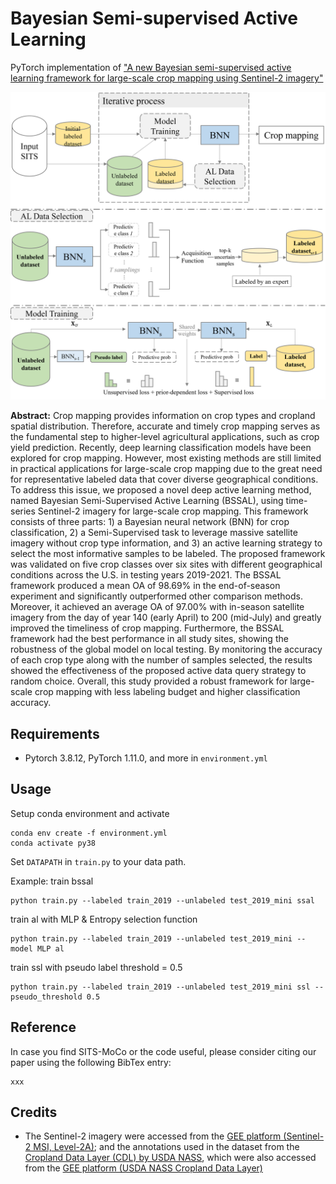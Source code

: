 # Bayesian Semi-supervised Active Learning

PyTorch implementation of  ["A new Bayesian semi-supervised active learning framework for large-scale crop mapping using Sentinel-2 imagery"]()

<img src="png/Picture1.png" title="" alt="Picture1.png" width="543">


**Abstract:** Crop mapping provides information on crop types and cropland spatial distribution. Therefore, accurate and timely crop mapping serves as the fundamental step to higher-level agricultural applications, such as crop yield prediction. Recently, deep learning classification models have been explored for crop mapping. However, most existing methods are still limited in practical applications for large-scale crop mapping due to the great need for representative labeled data that cover diverse geographical conditions. To address this issue, we proposed a novel deep active learning method, named Bayesian Semi-Supervised Active Learning (BSSAL), using time-series Sentinel-2 imagery for large-scale crop mapping. This framework consists of three parts: 1) a Bayesian neural network (BNN) for crop classification, 2) a Semi-Supervised task to leverage massive satellite imagery without crop type information, and 3) an active learning strategy to select the most informative samples to be labeled. The proposed framework was validated on five crop classes over six sites with different geographical conditions across the U.S. in testing years 2019-2021. The BSSAL framework produced a mean OA of 98.69% in the end-of-season experiment and significantly outperformed other comparison methods. Moreover, it achieved an average OA of 97.00% with in-season satellite imagery from the day of year 140 (early April) to 200 (mid-July) and greatly improved the timeliness of crop mapping. Furthermore, the BSSAL framework had the best performance in all study sites, showing the robustness of the global model on local testing. By monitoring the accuracy of each crop type along with the number of samples selected, the results showed the effectiveness of the proposed active data query strategy to random choice. Overall, this study provided a robust framework for large-scale crop mapping with less labeling budget and higher classification accuracy.

## Requirements

* Pytorch 3.8.12, PyTorch 1.11.0, and more in `environment.yml`

## Usage

Setup conda environment and activate

```
conda env create -f environment.yml
conda activate py38
```

Set `DATAPATH` in `train.py` to your data path. 

Example: train bssal

```shell
python train.py --labeled train_2019 --unlabeled test_2019_mini ssal
```

train al with MLP & Entropy selection function

```shell
python train.py --labeled train_2019 --unlabeled test_2019_mini --model MLP al
```

train ssl with pseudo label threshold = 0.5

```shell
python train.py --labeled train_2019 --unlabeled test_2019_mini ssl --pseudo_threshold 0.5
```

## Reference

In case you find SITS-MoCo or the code useful, please consider citing our paper using the following BibTex entry:

```
xxx
```

## Credits

- The Sentinel-2 imagery were accessed from the [GEE platform (Sentinel-2 MSI, Level-2A)](https://developers.google.com/earth-engine/datasets/catalog/COPERNICUS_S2_SR); and the annotations used in the dataset from the [Cropland Data Layer (CDL) by USDA NASS](https://www.nass.usda.gov/Research_and_Science/Cropland/SARS1a.php), which were also accessed from the [GEE platform (USDA NASS Cropland Data Layer)](https://developers.google.com/earth-engine/datasets/catalog/USDA_NASS_CDL)
